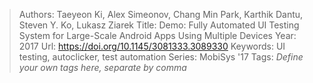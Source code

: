 > Authors: Taeyeon Ki, Alex Simeonov, Chang Min Park, Karthik Dantu, Steven Y. Ko, Lukasz Ziarek
> Title: Demo: Fully Automated UI Testing System for Large-Scale Android Apps Using Multiple Devices
> Year: 2017
> Url: https://doi.org/10.1145/3081333.3089330
> Keywords: UI testing, autoclicker, test automation
> Series: MobiSys '17
> Tags: *Define your own tags here, separate by comma*